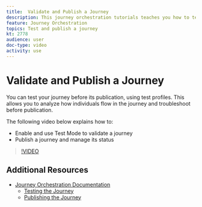 ```yaml
---
title:  Validate and Publish a Journey
description: This journey orchestration tutorials teaches you how to test your journey before its publication, using test profiles. This allows you to analyze how individuals flow in the journey and troubleshoot before publication.
feature: Journey Orchestration
topics: Test and publish a journey
kt: 2778
audience: user
doc-type: video
activity: use
---
```


# Validate and Publish a Journey

You can test your journey before its publication, using test profiles. This allows you to analyze how individuals flow in the journey and troubleshoot before publication.

The following video below explains how to:

* Enable and use Test Mode to validate a journey
* Publish a journey and manage its status
  
>[!VIDEO](https://video.tv.adobe.com/v/30066?quality=12)

## Additional Resources

* [Journey Orchestration Documentation](https://docs.adobe.com/content/help/en/journeys/using/journey-orchestration-home.html)
  * [Testing the Journey](https://docs.adobe.com/content/help/en/journeys/using/building-journeys/journeytesting.html)
  * [Publishing the Journey](https://docs.adobe.com/content/help/en/journeys/using/building-journeys/journeypublication.html)
